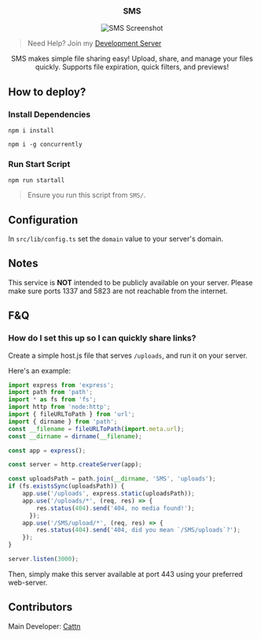 <h3 align="center">
    <strong>SMS</strong>
</h3>

<p align="center">
    <img src="https://play.maple.music/SMS/uploads/Screenshot%202025-06-21%20225628.png" alt="SMS Screenshot">
</p>

> Need Help? Join my [Development Server](https://discord.gg/Wxrp73HVj4)

<p align="center">
    SMS makes simple file sharing easy! Upload, share, and manage your files quickly. Supports file expiration, quick filters, and previews!
</p>

## How to deploy?

### Install Dependencies

``npm i install``

``npm i -g concurrently``

### Run Start Script

``npm run startall``
> Ensure you run this script from ``SMS/``.

## Configuration

In ``src/lib/config.ts`` set the ``domain`` value to your server's domain.

## Notes

This service is **NOT** intended to be publicly available on your server. Please make sure ports 1337 and 5823 are not reachable from the internet.

## F&Q

### How do I set this up so I can quickly share links?

Create a simple host.js file that serves ``/uploads``, and run it on your server.

Here's an example:
```js
import express from 'express';
import path from 'path';
import * as fs from 'fs';
import http from 'node:http';
import { fileURLToPath } from 'url';
import { dirname } from 'path';
const __filename = fileURLToPath(import.meta.url);
const __dirname = dirname(__filename);

const app = express();

const server = http.createServer(app);

const uploadsPath = path.join(__dirname, 'SMS', 'uploads');
if (fs.existsSync(uploadsPath)) {
    app.use('/uploads', express.static(uploadsPath));
    app.use('/uploads/*', (req, res) => {
        res.status(404).send('404, no media found!');
      });
    app.use('/SMS/upload/*', (req, res) => {
        res.status(404).send('404, did you mean `/SMS/uploads`?');
    });
}

server.listen(3000);
```

Then, simply make this server available at port 443 using your preferred web-server.

## Contributors

Main Developer: [Cattn](https://github.com/Cattn/)